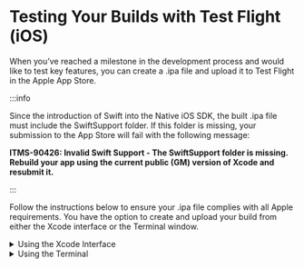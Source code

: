 # Testing Your Builds with Test Flight (iOS)

When you’ve reached a milestone in the development process and would like to test key features, you can create a .ipa file and upload it to Test Flight in the Apple App Store.

:::info 

Since the introduction of Swift into the Native iOS SDK, the built .ipa file must include the SwiftSupport folder. If this folder is missing, your submission to the App Store will fail with the following message:

**ITMS-90426: Invalid Swift Support - The SwiftSupport folder is missing. Rebuild your app using the current public (GM) version of Xcode and resubmit it.**

:::

Follow the instructions below to ensure your .ipa file complies with all Apple requirements. You have the option to create and upload your build from either the Xcode interface or the Terminal window.

<details>
    <summary>Using the Xcode Interface</summary>
1. Open Xcode.
2. Change the scheme of your app target to Release.
3. Update the Build number under the **General** tab of your app target.
4. Strip the simulator architectures before creating an archive. See !!!!LINK HERE!!!! gs_strip_architectures in the Prepare for Integration section for details.
5. Go to the **Product / Archive** menu in Xcode and wait for the archive to finish. Once complete, the **Organizer** window will open, and you'll see a list of the archives. You can access this window by going to the **Window / Organizer** menu.
6. Select the first archive in the list (the last one created) and click on the **Validate App** button on the right-hand side panel.
7. Select your App Store distribution options: **Strip swift symbols** and **Upload app symbols**.
8. Click the **Distribute App** button when validation succeeds.
9. Select the App Store Connect option from the prompt. This ensures that the uploaded .ipa contains the SwiftSupport folder required by Apple. If you select any of the other options, such as AdHoc, Enterprise, or Development, your submission to Test Flight will fail with the following message: 

```bash
ITMS-90426: Invalid Swift Support - The SwiftSupport folder is missing. Rebuild your app using the current public (GM) version of Xcode and resubmit it.
```

</details>

<details>
    <summary>Using the Terminal</summary>
1. Strip the simulator architectures before creating an archive. See !!!!LINK HERE!!!! gs_strip_architectures in the Prepare for Integration section for details.
2. Create the .xcarchive file. You can do this by executing the following in a terminal:

```bash
xcodebuild -verbose
-project /path/to/My-Project.xcodeproj
-scheme My-Project
-configuration Release build
-archivePath /path/to/My-Project.xcarchive
```

3. Add the following entry in your ExportOptions.plist

```xml
<dict>
    <key>method</key>
    <string>app-store</string>
</dict>
```

This will ensure Apple will not reject your app with the following message:

```bash
ITMS-90426: Invalid Swift Support - The SwiftSupport folder is missing. Rebuild your app using the current public (GM) version of Xcode and resubmit it.
```

4. Export a .ipa from the archive generated in step 2, using the export options defined in step 3:

```bash
xcodebuild -verbose
-exportArchive
-archivePath /path/to/My-Project.xcarchive
-exportPath /path/to/ipa/
-exportOptionsPlist /path/to/ExportOptions.plist
```

At this point, your .ipa is ready to be submitted to the App Store.

</details>

